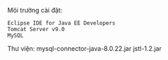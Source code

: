Môi trường cài đặt:

    Eclipse IDE for Java EE Developers
    Tomcat Server v9.0
    MySQL

Thư viện:
    mysql-connector-java-8.0.22.jar
    jstl-1.2.jar

